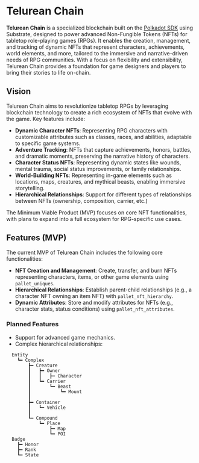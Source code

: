 # Telurean Chain

**Telurean Chain** is a specialized blockchain built on the [Polkadot SDK](https://github.com/paritytech/polkadot-sdk) using Substrate, designed to power advanced Non-Fungible Tokens (NFTs) for tabletop role-playing games (RPGs). It enables the creation, management, and tracking of dynamic NFTs that represent characters, achievements, world elements, and more, tailored to the immersive and narrative-driven needs of RPG communities. With a focus on flexibility and extensibility, Telurean Chain provides a foundation for game designers and players to bring their stories to life on-chain.

## Vision

Telurean Chain aims to revolutionize tabletop RPGs by leveraging blockchain technology to create a rich ecosystem of NFTs that evolve with the game. Key features include:
- **Dynamic Character NFTs**: Representing RPG characters with customizable attributes such as classes, races, and abilities, adaptable to specific game systems.
- **Adventure Tracking**: NFTs that capture achievements, honors, battles, and dramatic moments, preserving the narrative history of characters.
- **Character Status NFTs**: Representing dynamic states like wounds, mental trauma, social status improvements, or family relationships.
- **World-Building NFTs**: Representing in-game elements such as locations, maps, creatures, and mythical beasts, enabling immersive storytelling.
- **Hierarchical Relationships**: Support for different types of relationships between NFTs (ownership, composition, carrier, etc.)

The Minimum Viable Product (MVP) focuses on core NFT functionalities, with plans to expand into a full ecosystem for RPG-specific use cases.

## Features (MVP)

The current MVP of Telurean Chain includes the following core functionalities:
- **NFT Creation and Management**: Create, transfer, and burn NFTs representing characters, items, or other game elements using `pallet_uniques`.
- **Hierarchical Relationships**: Establish parent-child relationships (e.g., a character NFT owning an item NFT) with `pallet_nft_hierarchy`.
- **Dynamic Attributes**: Store and modify attributes for NFTs (e.g., character stats, status conditions) using `pallet_nft_attributes`.

### Planned Features
- Support for advanced game mechanics.
- Complex hierarchical relationships:

```plaintext
  Entity
    ┗━ Complex
        ┣━ Creature
        ┃   ┣━ Owner
        ┃   ┃   ┣━ Character
        ┃   ┗━ Carrier
        ┃       ┗━ Beast
        ┃           ┗━ Mount
        ┃
        ┣━ Container
        ┃   ┗━ Vehicle
        ┃
        ┗━ Compound
            ┗━ Place
                ┣━ Map
                ┗━ POI
  Badge
    ┣━ Honor
    ┣━ Rank
    ┗━ State
